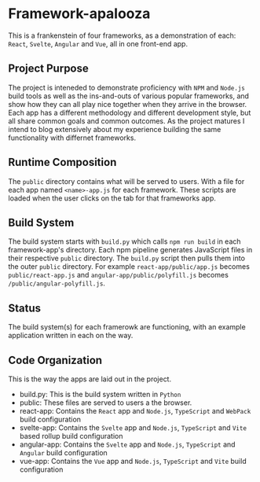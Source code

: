 # Framework-apalooza

This is a frankenstein of four frameworks, as a demonstration of each: `React`, `Svelte`, `Angular` and `Vue`, all in one front-end app.

## Project Purpose

The project is inteneded to demonstrate proficiency with `NPM` and `Node.js` build tools as well as the ins-and-outs of various popular frameworks, and show how they can all play nice together when they arrive in the browser. Each app has a different methodology and different development style, but all share common goals and common outcomes. As the project matures I intend to blog extensively about my experience building the same functionality with differnet frameworks.

## Runtime Composition 

The `public` directory contains what will be served to users. With a file for each app named `<name>-app.js` for each framework. These scripts are loaded when the user clicks on the tab for that frameworks app.

## Build System

The build system starts with `build.py` which calls `npm run build` in each framework-app's directory. Each npm pipeline generates JavaScript files in their respective `public` directory. The `build.py` script then pulls them into the outer `public` directory. For example `react-app/public/app.js` becomes `public/react-app.js` and `angular-app/public/polyfill.js` becomes `/public/angular-polyfill.js`.

## Status

The build system(s) for each framerowk are functioning, with an example application written in each on the way.


## Code Organization

This is the way the apps are laid out in the project.

- build.py: This is the build system written in `Python`
- public: These files are served to users a the browser.
- react-app: Contains the `React` app and `Node.js`, `TypeScript` and `WebPack` build configuration
- svelte-app: Contains the `Svelte` app and `Node.js`,  `TypeScript` and `Vite` based rollup build configuration
- angular-app: Contains the `Svelte` app and `Node.js`,  `TypeScript` and `Angular` build configuration
- vue-app: Contains the `Vue` app and `Node.js`,  `TypeScript` and `Vite` build configuration
